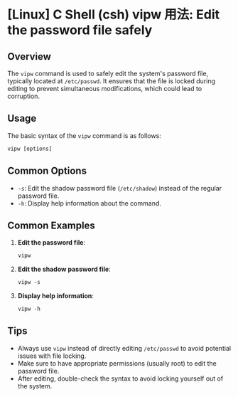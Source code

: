 # [Linux] C Shell (csh) vipw 用法: Edit the password file safely

## Overview
The `vipw` command is used to safely edit the system's password file, typically located at `/etc/passwd`. It ensures that the file is locked during editing to prevent simultaneous modifications, which could lead to corruption.

## Usage
The basic syntax of the `vipw` command is as follows:

```csh
vipw [options]
```

## Common Options
- `-s`: Edit the shadow password file (`/etc/shadow`) instead of the regular password file.
- `-h`: Display help information about the command.

## Common Examples
1. **Edit the password file**:
   ```csh
   vipw
   ```

2. **Edit the shadow password file**:
   ```csh
   vipw -s
   ```

3. **Display help information**:
   ```csh
   vipw -h
   ```

## Tips
- Always use `vipw` instead of directly editing `/etc/passwd` to avoid potential issues with file locking.
- Make sure to have appropriate permissions (usually root) to edit the password file.
- After editing, double-check the syntax to avoid locking yourself out of the system.